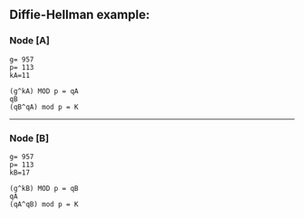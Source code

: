## Diffie-Hellman example:


### Node [A]
```
g= 957
p= 113
kA=11
```

```
(g^kA) MOD p = qA
qB
(qB^qA) mod p = K
```
---

### Node [B]
```
g= 957
p= 113
kB=17
```

```
(g^kB) MOD p = qB
qA
(qA^qB) mod p = K
```
